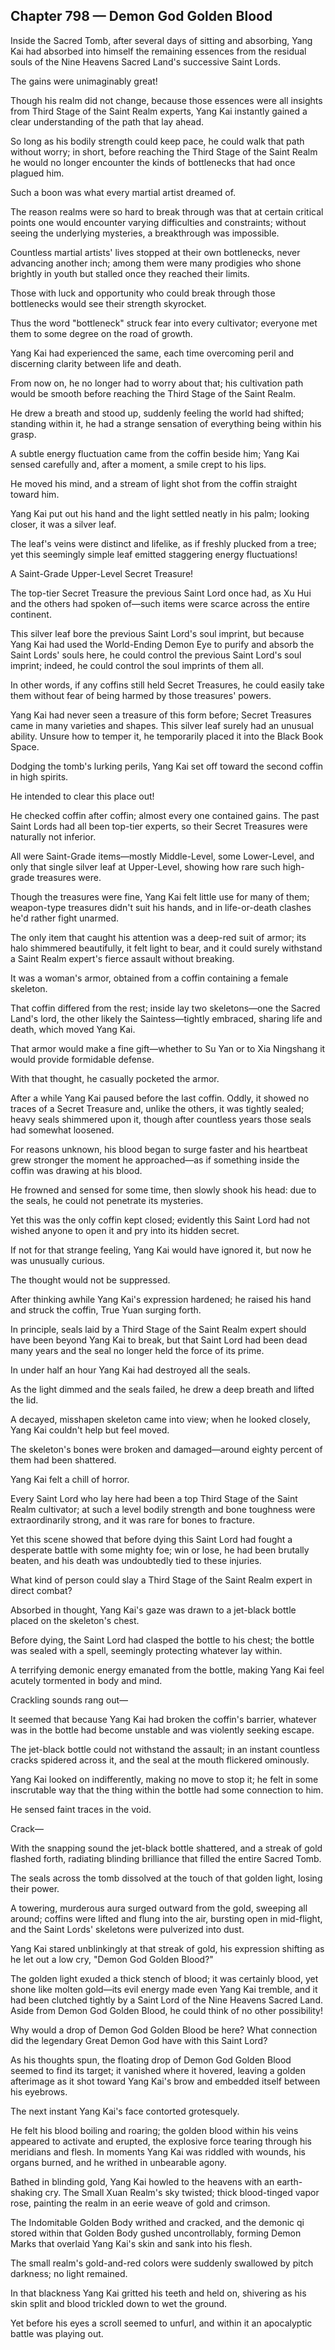 ## Chapter 798 — Demon God Golden Blood

Inside the Sacred Tomb, after several days of sitting and absorbing, Yang Kai had absorbed into himself the remaining essences from the residual souls of the Nine Heavens Sacred Land's successive Saint Lords.

The gains were unimaginably great!

Though his realm did not change, because those essences were all insights from Third Stage of the Saint Realm experts, Yang Kai instantly gained a clear understanding of the path that lay ahead.

So long as his bodily strength could keep pace, he could walk that path without worry; in short, before reaching the Third Stage of the Saint Realm he would no longer encounter the kinds of bottlenecks that had once plagued him.

Such a boon was what every martial artist dreamed of.

The reason realms were so hard to break through was that at certain critical points one would encounter varying difficulties and constraints; without seeing the underlying mysteries, a breakthrough was impossible.

Countless martial artists' lives stopped at their own bottlenecks, never advancing another inch; among them were many prodigies who shone brightly in youth but stalled once they reached their limits.

Those with luck and opportunity who could break through those bottlenecks would see their strength skyrocket.

Thus the word "bottleneck" struck fear into every cultivator; everyone met them to some degree on the road of growth.

Yang Kai had experienced the same, each time overcoming peril and discerning clarity between life and death.

From now on, he no longer had to worry about that; his cultivation path would be smooth before reaching the Third Stage of the Saint Realm.

He drew a breath and stood up, suddenly feeling the world had shifted; standing within it, he had a strange sensation of everything being within his grasp.

A subtle energy fluctuation came from the coffin beside him; Yang Kai sensed carefully and, after a moment, a smile crept to his lips.

He moved his mind, and a stream of light shot from the coffin straight toward him.

Yang Kai put out his hand and the light settled neatly in his palm; looking closer, it was a silver leaf.

The leaf's veins were distinct and lifelike, as if freshly plucked from a tree; yet this seemingly simple leaf emitted staggering energy fluctuations!

A Saint-Grade Upper-Level Secret Treasure!

The top-tier Secret Treasure the previous Saint Lord once had, as Xu Hui and the others had spoken of—such items were scarce across the entire continent.

This silver leaf bore the previous Saint Lord's soul imprint, but because Yang Kai had used the World-Ending Demon Eye to purify and absorb the Saint Lords' souls here, he could control the previous Saint Lord's soul imprint; indeed, he could control the soul imprints of them all.

In other words, if any coffins still held Secret Treasures, he could easily take them without fear of being harmed by those treasures' powers.

Yang Kai had never seen a treasure of this form before; Secret Treasures came in many varieties and shapes. This silver leaf surely had an unusual ability. Unsure how to temper it, he temporarily placed it into the Black Book Space.

Dodging the tomb's lurking perils, Yang Kai set off toward the second coffin in high spirits.

He intended to clear this place out!

He checked coffin after coffin; almost every one contained gains. The past Saint Lords had all been top-tier experts, so their Secret Treasures were naturally not inferior.

All were Saint-Grade items—mostly Middle-Level, some Lower-Level, and only that single silver leaf at Upper-Level, showing how rare such high-grade treasures were.

Though the treasures were fine, Yang Kai felt little use for many of them; weapon-type treasures didn't suit his hands, and in life-or-death clashes he'd rather fight unarmed.

The only item that caught his attention was a deep-red suit of armor; its halo shimmered beautifully, it felt light to bear, and it could surely withstand a Saint Realm expert's fierce assault without breaking.

It was a woman's armor, obtained from a coffin containing a female skeleton.

That coffin differed from the rest; inside lay two skeletons—one the Sacred Land's lord, the other likely the Saintess—tightly embraced, sharing life and death, which moved Yang Kai.

That armor would make a fine gift—whether to Su Yan or to Xia Ningshang it would provide formidable defense.

With that thought, he casually pocketed the armor.

After a while Yang Kai paused before the last coffin. Oddly, it showed no traces of a Secret Treasure and, unlike the others, it was tightly sealed; heavy seals shimmered upon it, though after countless years those seals had somewhat loosened.

For reasons unknown, his blood began to surge faster and his heartbeat grew stronger the moment he approached—as if something inside the coffin was drawing at his blood.

He frowned and sensed for some time, then slowly shook his head: due to the seals, he could not penetrate its mysteries.

Yet this was the only coffin kept closed; evidently this Saint Lord had not wished anyone to open it and pry into its hidden secret.

If not for that strange feeling, Yang Kai would have ignored it, but now he was unusually curious.

The thought would not be suppressed.

After thinking awhile Yang Kai's expression hardened; he raised his hand and struck the coffin, True Yuan surging forth.

In principle, seals laid by a Third Stage of the Saint Realm expert should have been beyond Yang Kai to break, but that Saint Lord had been dead many years and the seal no longer held the force of its prime.

In under half an hour Yang Kai had destroyed all the seals.

As the light dimmed and the seals failed, he drew a deep breath and lifted the lid.

A decayed, misshapen skeleton came into view; when he looked closely, Yang Kai couldn't help but feel moved.

The skeleton's bones were broken and damaged—around eighty percent of them had been shattered.

Yang Kai felt a chill of horror.

Every Saint Lord who lay here had been a top Third Stage of the Saint Realm cultivator; at such a level bodily strength and bone toughness were extraordinarily strong, and it was rare for bones to fracture.

Yet this scene showed that before dying this Saint Lord had fought a desperate battle with some mighty foe; win or lose, he had been brutally beaten, and his death was undoubtedly tied to these injuries.

What kind of person could slay a Third Stage of the Saint Realm expert in direct combat?

Absorbed in thought, Yang Kai's gaze was drawn to a jet-black bottle placed on the skeleton's chest.

Before dying, the Saint Lord had clasped the bottle to his chest; the bottle was sealed with a spell, seemingly protecting whatever lay within.

A terrifying demonic energy emanated from the bottle, making Yang Kai feel acutely tormented in body and mind.

Crackling sounds rang out—

It seemed that because Yang Kai had broken the coffin's barrier, whatever was in the bottle had become unstable and was violently seeking escape.

The jet-black bottle could not withstand the assault; in an instant countless cracks spidered across it, and the seal at the mouth flickered ominously.

Yang Kai looked on indifferently, making no move to stop it; he felt in some inscrutable way that the thing within the bottle had some connection to him.

He sensed faint traces in the void.

Crack—

With the snapping sound the jet-black bottle shattered, and a streak of gold flashed forth, radiating blinding brilliance that filled the entire Sacred Tomb.

The seals across the tomb dissolved at the touch of that golden light, losing their power.

A towering, murderous aura surged outward from the gold, sweeping all around; coffins were lifted and flung into the air, bursting open in mid-flight, and the Saint Lords' skeletons were pulverized into dust.

Yang Kai stared unblinkingly at that streak of gold, his expression shifting as he let out a low cry, "Demon God Golden Blood?"

The golden light exuded a thick stench of blood; it was certainly blood, yet shone like molten gold—its evil energy made even Yang Kai tremble, and it had been clutched tightly by a Saint Lord of the Nine Heavens Sacred Land. Aside from Demon God Golden Blood, he could think of no other possibility!

Why would a drop of Demon God Golden Blood be here? What connection did the legendary Great Demon God have with this Saint Lord?

As his thoughts spun, the floating drop of Demon God Golden Blood seemed to find its target; it vanished where it hovered, leaving a golden afterimage as it shot toward Yang Kai's brow and embedded itself between his eyebrows.

The next instant Yang Kai's face contorted grotesquely.

He felt his blood boiling and roaring; the golden blood within his veins appeared to activate and erupted, the explosive force tearing through his meridians and flesh. In moments Yang Kai was riddled with wounds, his organs burned, and he writhed in unbearable agony.

Bathed in blinding gold, Yang Kai howled to the heavens with an earth-shaking cry. The Small Xuan Realm's sky twisted; thick blood-tinged vapor rose, painting the realm in an eerie weave of gold and crimson.

The Indomitable Golden Body writhed and cracked, and the demonic qi stored within that Golden Body gushed uncontrollably, forming Demon Marks that overlaid Yang Kai's skin and sank into his flesh.

The small realm's gold-and-red colors were suddenly swallowed by pitch darkness; no light remained.

In that blackness Yang Kai gritted his teeth and held on, shivering as his skin split and blood trickled down to wet the ground.

Yet before his eyes a scroll seemed to unfurl, and within it an apocalyptic battle was playing out.